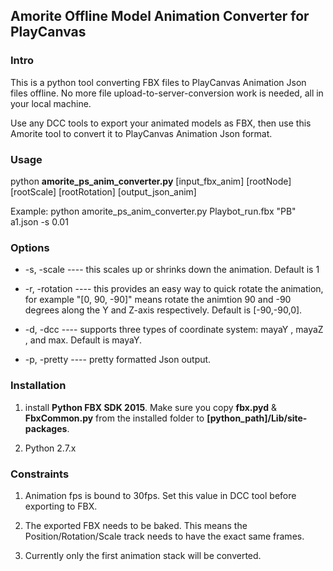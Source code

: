 ## Amorite Offline Model Animation Converter for PlayCanvas

### Intro

This is a python tool converting FBX files to PlayCanvas Animation Json files offline. No more file upload-to-server-conversion work is needed, all in your local machine.

Use any DCC tools to export your animated models as FBX, then use this Amorite tool to convert it to PlayCanvas Animation Json format.

### Usage

python **amorite_ps_anim_converter.py** [input_fbx_anim] [rootNode] [rootScale] [rootRotation] [output_json_anim]

Example: python amorite_ps_anim_converter.py Playbot_run.fbx "PB" a1.json -s 0.01

### Options

- -s, -scale ---- this scales up or shrinks down the animation. Default is 1

- -r, -rotation ---- this provides an easy way to quick rotate the animation, for example "[0, 90, -90]" means rotate the animtion 90 and -90 degrees along the Y and Z-axis respectively. Default is [-90,-90,0].

- -d, -dcc ---- supports three types of coordinate system: mayaY , mayaZ , and max. Default is mayaY.

- -p, -pretty ---- pretty formatted Json output.

### Installation

1. install **Python FBX SDK 2015**. Make sure you copy **fbx.pyd** & **FbxCommon.py** from the installed folder to **[python_path]/Lib/site-packages**.

2. Python 2.7.x

### Constraints

1. Animation fps is bound to 30fps. Set this value in DCC tool before exporting to FBX.

2. The exported FBX needs to be baked. This means the Position/Rotation/Scale track needs to have the exact same frames.

3. Currently only the first animation stack will be converted.
